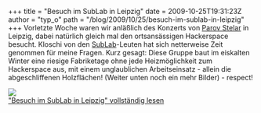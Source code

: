 +++
title = "Besuch im SubLab in Leipzig"
date = 2009-10-25T19:31:23Z
author = "typ_o"
path = "/blog/2009/10/25/besuch-im-sublab-in-leipzig"
+++
Vorletzte Woche waren wir anläßlich des Konzerts von [Parov
Stelar](http://www.parovstelar.com/) in Leipzig, dabei natürlich gleich
mal den ortsansässigen Hackerspace besucht. Kloschi von den
[SubLab](http://sublab.org/)-Leuten hat sich netterweise Zeit genommen
für meine Fragen. Kurz gesagt: Diese Gruppe baut im eiskalten Winter
eine riesige Fabriketage ohne jede Heizmöglichkeit zum Hackerspace aus,
mit einem unglaublichen Arbeitseinsatz - allein die abgeschliffenen
Holzflächen\! (Weiter unten noch ein mehr Bilder) - respect\!

![](https://flipdot.org/blog/uploads/IMG_6630.JPG)  
["Besuch im SubLab in Leipzig" vollständig
lesen](https://flipdot.org/blog/archives/45-Besuch-im-SubLab-in-Leipzig.html#extended)
